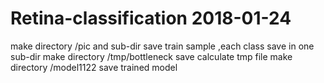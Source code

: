 # Retina-classification 2018-01-24
make directory /pic and sub-dir save train sample ,each class save in one sub-dir
make directory /tmp/bottleneck save calculate tmp file
make directory /model1122 save trained model
